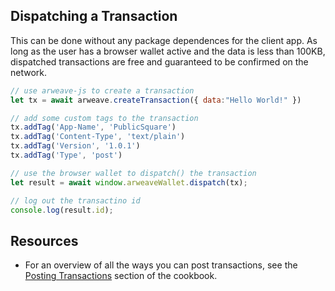 ## Dispatching a Transaction
This can be done without any package dependences for the client app. As long as the user has a browser wallet active and the data is less than 100KB, dispatched transactions are free and guaranteed to be confirmed on the network.

```js
// use arweave-js to create a transaction
let tx = await arweave.createTransaction({ data:"Hello World!" })

// add some custom tags to the transaction
tx.addTag('App-Name', 'PublicSquare')
tx.addTag('Content-Type', 'text/plain')
tx.addTag('Version', '1.0.1')
tx.addTag('Type', 'post')

// use the browser wallet to dispatch() the transaction
let result = await window.arweaveWallet.dispatch(tx);

// log out the transactino id
console.log(result.id);
```

## Resources
* For an overview of all the ways you can post transactions, see the [Posting Transactions](../../concepts/postTransaction.md) section of the cookbook.